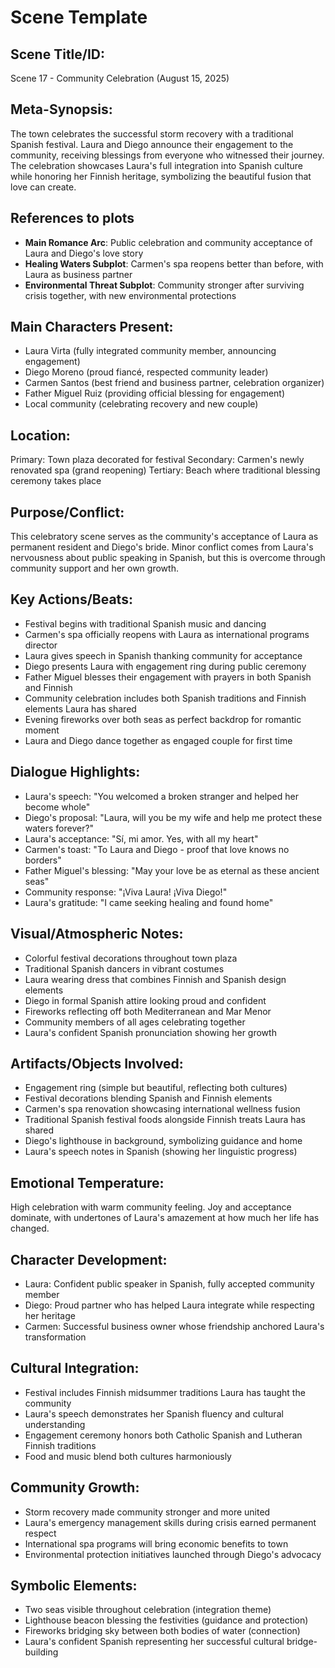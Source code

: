 # Scene Template

## Scene Title/ID:
Scene 17 - Community Celebration (August 15, 2025)

## Meta-Synopsis:
The town celebrates the successful storm recovery with a traditional Spanish festival. Laura and Diego announce their engagement to the community, receiving blessings from everyone who witnessed their journey. The celebration showcases Laura's full integration into Spanish culture while honoring her Finnish heritage, symbolizing the beautiful fusion that love can create.

## References to plots
- **Main Romance Arc**: Public celebration and community acceptance of Laura and Diego's love story
- **Healing Waters Subplot**: Carmen's spa reopens better than before, with Laura as business partner
- **Environmental Threat Subplot**: Community stronger after surviving crisis together, with new environmental protections

## Main Characters Present:
- Laura Virta (fully integrated community member, announcing engagement)
- Diego Moreno (proud fiancé, respected community leader)
- Carmen Santos (best friend and business partner, celebration organizer)
- Father Miguel Ruiz (providing official blessing for engagement)
- Local community (celebrating recovery and new couple)

## Location:
Primary: Town plaza decorated for festival
Secondary: Carmen's newly renovated spa (grand reopening)
Tertiary: Beach where traditional blessing ceremony takes place

## Purpose/Conflict:
This celebratory scene serves as the community's acceptance of Laura as permanent resident and Diego's bride. Minor conflict comes from Laura's nervousness about public speaking in Spanish, but this is overcome through community support and her own growth.

## Key Actions/Beats:
- Festival begins with traditional Spanish music and dancing
- Carmen's spa officially reopens with Laura as international programs director
- Laura gives speech in Spanish thanking community for acceptance
- Diego presents Laura with engagement ring during public ceremony
- Father Miguel blesses their engagement with prayers in both Spanish and Finnish
- Community celebration includes both Spanish traditions and Finnish elements Laura has shared
- Evening fireworks over both seas as perfect backdrop for romantic moment
- Laura and Diego dance together as engaged couple for first time

## Dialogue Highlights:
- Laura's speech: "You welcomed a broken stranger and helped her become whole"
- Diego's proposal: "Laura, will you be my wife and help me protect these waters forever?"
- Laura's acceptance: "Sí, mi amor. Yes, with all my heart"
- Carmen's toast: "To Laura and Diego - proof that love knows no borders"
- Father Miguel's blessing: "May your love be as eternal as these ancient seas"
- Community response: "¡Viva Laura! ¡Viva Diego!"
- Laura's gratitude: "I came seeking healing and found home"

## Visual/Atmospheric Notes:
- Colorful festival decorations throughout town plaza
- Traditional Spanish dancers in vibrant costumes
- Laura wearing dress that combines Finnish and Spanish design elements
- Diego in formal Spanish attire looking proud and confident
- Fireworks reflecting off both Mediterranean and Mar Menor
- Community members of all ages celebrating together
- Laura's confident Spanish pronunciation showing her growth

## Artifacts/Objects Involved:
- Engagement ring (simple but beautiful, reflecting both cultures)
- Festival decorations blending Spanish and Finnish elements
- Carmen's spa renovation showcasing international wellness fusion
- Traditional Spanish festival foods alongside Finnish treats Laura has shared
- Diego's lighthouse in background, symbolizing guidance and home
- Laura's speech notes in Spanish (showing her linguistic progress)

## Emotional Temperature:
High celebration with warm community feeling. Joy and acceptance dominate, with undertones of Laura's amazement at how much her life has changed.

## Character Development:
- Laura: Confident public speaker in Spanish, fully accepted community member
- Diego: Proud partner who has helped Laura integrate while respecting her heritage
- Carmen: Successful business owner whose friendship anchored Laura's transformation

## Cultural Integration:
- Festival includes Finnish midsummer traditions Laura has taught the community
- Laura's speech demonstrates her Spanish fluency and cultural understanding
- Engagement ceremony honors both Catholic Spanish and Lutheran Finnish traditions
- Food and music blend both cultures harmoniously

## Community Growth:
- Storm recovery made community stronger and more united
- Laura's emergency management skills during crisis earned permanent respect
- International spa programs will bring economic benefits to town
- Environmental protection initiatives launched through Diego's advocacy

## Symbolic Elements:
- Two seas visible throughout celebration (integration theme)
- Lighthouse beacon blessing the festivities (guidance and protection)
- Fireworks bridging sky between both bodies of water (connection)
- Laura's confident Spanish representing her successful cultural bridge-building

